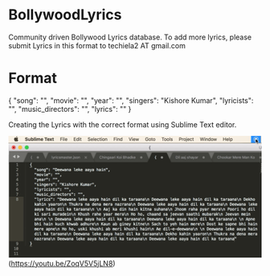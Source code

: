 # BollywoodLyrics
Community driven Bollywood Lyrics database. To add more lyrics, please submit Lyrics in this format to techiela2 AT gmail.com

# Format 
  {
    "song": "",
    "movie": "",
    "year": "",
    "singers": "Kishore Kumar",
    "lyricists": "",
    "music_directors": "",
    "lyrics": ""
  }

Creating the Lyrics with the correct format using Sublime Text editor.

![Demo](screenshot.png)(https://youtu.be/ZoqV5V5jLN8)

